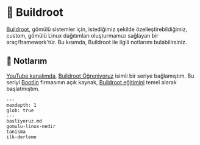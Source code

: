 # 👷 Buildroot

[Buildroot](https://buildroot.org/), gömülü sistemler için, istediğimiz şekilde
özelleştirebildiğimiz, custom, gömülü Linux dağıtımları oluşturmamızı sağlayan
bir araç/framework'tür. Bu kısımda, Buildroot ile ilgili notlarımı
bulabilirsiniz.

## 📝 Notlarım

[YouTube kanalımda](https://www.youtube.com/@ayazar), [Buildroot
Öğreniyoruz](https://www.youtube.com/playlist?list=PLr5LL6z9GIeE2auxES8u_MycPvl6AlCZw)
isimli bir seriye bağlamıştım. Bu seriyi [Bootlin](https://bootlin.com/)
firmasının açık kaynak, [Buildroot
eğitimini](https://bootlin.com/training/buildroot/) temel alarak başlatmıştım.

```{toctree}
---
maxdepth: 1
glob: true
---
basliyoruz.md
gomulu-linux-nedir
tanisma
ilk-derleme
```
